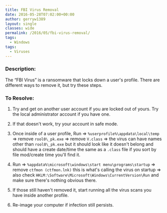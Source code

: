 ```yaml
---
title: FBI Virus Removal
date: 2016-05-28T07:02:00+00:00
author: gerryw1389
layout: single
classes: wide
permalink: /2016/05/fbi-virus-removal/
tags:
  - Windows
tags:
  - Viruses
---
```

<!--more-->

### Description:

The &#8220;FBI Virus&#8221; is a ransomware that locks down a user's profile. There are different ways to remove it, but try these steps.

### To Resolve:

1. Try and get on another user account if you are locked out of yours. Try the local administrator account if you have one.

2. If that doesn't work, try your account in safe mode.

3. Once inside of a user profile, Run => `%userprofile%\appdata\local\temp` => remove `rool0\_pk.exe` => remove `V.class` => the virus can have names other than `rool0\_pk.exe` but it should look like it doesn't belong and should have a create date/time the same as a `.class` file if you sort by file mod/create time you'll find it.

4. Run => `%appdata%\microsoft\windows\start menu\programs\startup` => remove `ctfmon (ctfmon.lnk)` this is what's calling the virus on startup => also check `HKLM:\Software\Microsoft\Windows\CurrentVersion\Run` and make sure there's nothing obvious there.

5. If those still haven't removed it, start running all the virus scans you have inside another profile.

6. Re-image your computer if infection still persists.